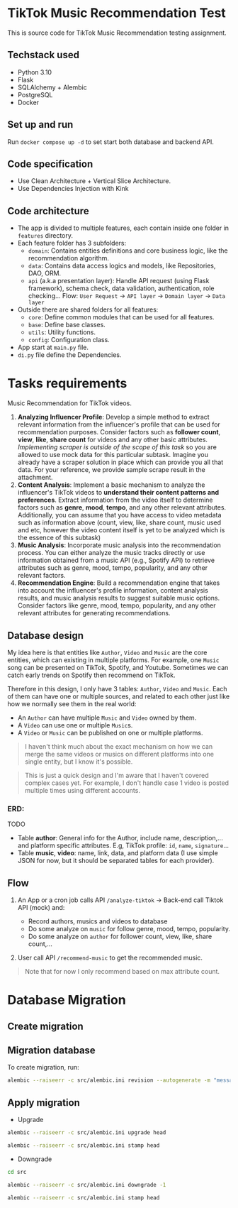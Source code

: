 # TikTok Music Recommendation Test

This is source code for TikTok Music Recommendation testing assignment.

## Techstack used

- Python 3.10
- Flask
- SQLAlchemy + Alembic
- PostgreSQL
- Docker

## Set up and run

Run `docker compose up -d` to set start both database and backend API.

## Code specification

- Use Clean Architecture + Vertical Slice Architecture.
- Use Dependencies Injection with Kink

## Code architecture

- The app is divided to multiple features, each contain inside one folder in `features` directory.
- Each feature folder has 3 subfolders:
    - `domain`: Contains entities definitions and core business logic, like the recommendation algorithm.
    - `data`: Contains data access logics and models, like Repositories, DAO, ORM.
    - `api` (a.k.a presentation layer): Handle API request (using Flask framework), schema check, data validation, authentication, role checking...
    Flow: `User Request` -> `API layer` -> `Domain layer` -> `Data layer`
- Outside there are shared folders for all features:
    - `core`: Define common modules that can be used for all features.
    - `base`: Define base classes.
    - `utils`: Utility functions.
    - `config`: Configuration class.
- App start at `main.py` file.
- `di.py` file define the Dependencies.

# Tasks requirements

Music Recommendation for TikTok videos.

1. **Analyzing Influencer Profile**: Develop a simple method to extract relevant information from the influencer's profile that can be used for recommendation purposes. Consider factors such as **follower count**, **view**, **like**, **share count** for videos and any other basic attributes. *Implementing scraper is outside of the scope of this task* so you are allowed to use mock data for this particular subtask. Imagine you already have a scraper solution in place which can provide you all that data. For your reference, we provide sample scrape result in the attachment.
2. **Content Analysis**: Implement a basic mechanism to analyze the influencer's TikTok videos to **understand their content patterns and preferences**. Extract information from the video itself to determine factors such as **genre**, **mood**, **tempo**, and any other relevant attributes. Additionally, you can assume that you have access to video metadata such as information above (count, view, like, share count, music used and etc, however the video content itself is yet to be analyzed which is the essence of this subtask)
3. **Music Analysis**: Incorporate music analysis into the recommendation process. You can either analyze the music tracks directly or use information obtained from a music API (e.g., Spotify API) to retrieve attributes such as genre, mood, tempo, popularity, and any other relevant factors.
4. **Recommendation Engine**: Build a recommendation engine that takes into account the influencer's profile information, content analysis results, and music analysis results to suggest suitable music options. Consider factors like genre, mood, tempo, popularity, and any other relevant attributes for generating recommendations.


## Database design

My idea here is that entities like `Author`, `Video` and `Music` are the core entities, which can existing in multiple platforms. For example, one `Music` song can be presented on TikTok, Spotify, and Youtube. Sometimes we can catch early trends on Spotify then recommend on TikTok.

Therefore in this design, I only have 3 tables: `Author`, `Video` and `Music`. Each of them can have one or multiple sources, and related to each other just like how we normally see them in the real world:

- An `Author` can have multiple `Music` and `Video` owned by them.
- A `Video` can use one or multiple `Music`s.
- A `Video` or `Music` can be published on one or multiple platforms.

> I haven't think much about the exact mechanism on how we can merge the same videos or musics on different platforms into one single entity, but I know it's possible.

> This is just a quick design and I'm aware that I haven't covered complex cases yet. For example, I don't handle case 1 video is posted multiple times using different accounts.

### ERD:

TODO

- Table **author**: General info for the Author, include name, description,... and platform specific attributes. E.g, TikTok profile: `id`, `name`, `signature`...
- Table **music**, **video**: name, link, data, and platform data (I use simple JSON for now, but it should be separated tables for each provider).

## Flow

1. An App or a cron job calls API `/analyze-tiktok` -> Back-end call Tiktok API (mock) and:
    - Record authors, musics and videos to database
    - Do some analyze on `music` for follow genre, mood, tempo, popularity.
    - Do some analyze on `author` for follower count, view, like, share count,...
    
2. User call API `/recommend-music` to get the recommended music. 

> Note that for now I only recommend based on max attribute count.

# Database Migration

## Create migration

## Migration database

To create migration, run:
  
```bash
alembic --raiseerr -c src/alembic.ini revision --autogenerate -m "message"
```

## Apply migration

- Upgrade
  
```bash
alembic --raiseerr -c src/alembic.ini upgrade head 

alembic --raiseerr -c src/alembic.ini stamp head 
```

- Downgrade

```bash
cd src

alembic --raiseerr -c src/alembic.ini downgrade -1

alembic --raiseerr -c src/alembic.ini stamp head
```